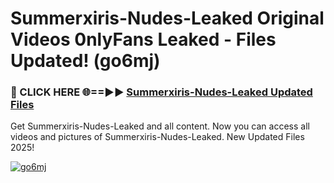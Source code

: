 # Summerxiris-Nudes-Leaked Original Videos 0nlyFans Leaked - Files Updated! (go6mj)

<h3>🔴 CLICK HERE 🌐==►► <a href="https://tinyurl.com/4mcuefdz" rel="nofollow">Summerxiris-Nudes-Leaked Updated Files</a></h3>

Get Summerxiris-Nudes-Leaked and all content. Now you can access all videos and pictures of Summerxiris-Nudes-Leaked. New Updated Files 2025!

[![go6mj](https://i.imgur.com/StAQSOY.gif)](https://tinyurl.com/4mcuefdz)
